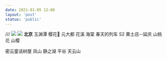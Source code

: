 ```yaml
---
date: 2021-01-05 12:00
layout: 'post'
status: 'public'
---
```

/// ![](https://cdn.pixabay.com/photo/2018/05/17/11/24/friends-3408314_1280.jpg)
![](https://inz.oss-cn-beijing.aliyuncs.com/Images/Pixabay/friends-3408314_1920.jpg)
**北京**
玉渊潭 樱花🌸
元大都 花溪 海棠
春天的列车 S2 黄土店--延庆 山桃花 山樱

密云童话树屋
凤山
静之湖
平谷 天云山
